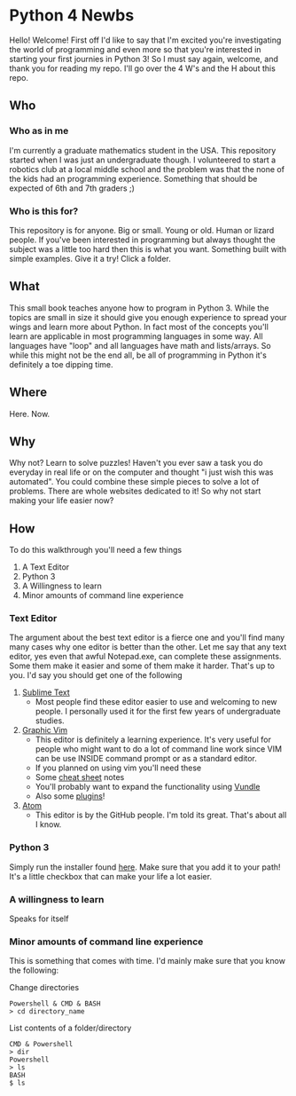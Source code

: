 # Python 4 Newbs
Hello! Welcome! First off I'd like to say that I'm excited you're investigating the world of programming and even more so that you're interested in starting your first journies in Python 3! So I must say again, welcome, and thank you for reading my repo. I'll go over the 4 W's and the H about this repo.

## Who

### Who as in me

I'm currently a graduate mathematics student in the USA.
This repository started when I was just an undergraduate though.
I volunteered to start a robotics club at a local middle school and
the problem was that the none of the kids had an programming experience.
Something that should be expected of 6th and 7th graders ;)

### Who is this for?

This repository is for anyone.
Big or small.
Young or old.
Human or lizard people.
If you've been interested in programming but always thought the subject
was a little too hard then this is what you want. 
Something built with simple examples. 
Give it a try! Click a folder.

## What

This small book teaches anyone how to program in Python 3.
While the topics are small in size it should give you enough
experience to spread your wings and learn more about Python.
In fact most of the concepts you'll learn are applicable in most
programming languages in some way.
All languages have "loop" and all languages have math and 
lists/arrays.
So while this might not be the end all, be all of programming in 
Python it's definitely a toe dipping time.

## Where

Here. Now.

## Why

Why not? Learn to solve puzzles! Haven't you ever saw a task you do everyday
in real life or on the computer and thought "i just wish this was 
automated".
You could combine these simple pieces to solve a lot of problems.
There are whole websites dedicated to it!
So why not start making your life easier now?

## How

To do this walkthrough you'll need a few things
1. A Text Editor
2. Python 3
3. A Willingness to learn
4. Minor amounts of command line experience

### Text Editor

The argument about the best text editor is a fierce one and you'll
find many many cases why one editor is better than the other.
Let me say that any text editor, yes even that awful Notepad.exe,
can complete these assignments.
Some them make it easier and some of them make it harder.
That's up to you.
I'd say you should get one of the following
1. [Sublime Text](https://www.sublimetext.com/)
    * Most people find these editor easier to use and 
welcoming to new people. I personally used it for the first few years of undergraduate studies.
2. [Graphic Vim](http://www.vim.org/download.php)
    * This editor is definitely a learning experience. It's very useful for people who might want to do a lot of command line work since VIM can be use INSIDE command prompt or as a standard editor. 
    * If you planned on using vim you'll need these
    * Some [cheat sheet](https://www.fprintf.net/vimCheatSheet.html) notes
    * You'll probably want to expand the functionality using [Vundle](https://github.com/VundleVim/Vundle.vim)
    * Also some [plugins](http://vimawesome.com/)!
3. [Atom](https://atom.io/)
    * This editor is by the GitHub people. I'm told its great. That's about all I know.

### Python 3

Simply run the installer found [here](https://www.python.org/download/releases/3.0/). Make sure that you add it to your path! It's a little checkbox that can make your life a lot easier.

### A willingness to learn

Speaks for itself

### Minor amounts of command line experience

This is something that comes with time. I'd mainly make sure that you know the following:

Change directories
```
Powershell & CMD & BASH
> cd directory_name
```

List contents of a folder/directory
```
CMD & Powershell
> dir
Powershell
> ls
BASH
$ ls
```

